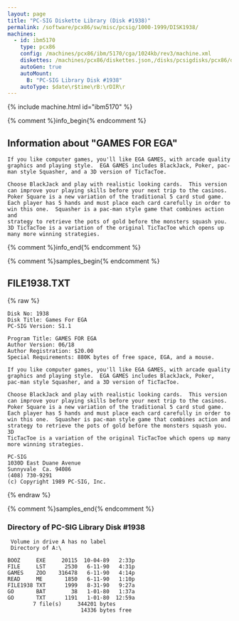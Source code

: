 ```yaml
---
layout: page
title: "PC-SIG Diskette Library (Disk #1938)"
permalink: /software/pcx86/sw/misc/pcsig/1000-1999/DISK1938/
machines:
  - id: ibm5170
    type: pcx86
    config: /machines/pcx86/ibm/5170/cga/1024kb/rev3/machine.xml
    diskettes: /machines/pcx86/diskettes.json,/disks/pcsigdisks/pcx86/diskettes.json
    autoGen: true
    autoMount:
      B: "PC-SIG Library Disk #1938"
    autoType: $date\r$time\rB:\rDIR\r
---
```


{% include machine.html id="ibm5170" %}

{% comment %}info_begin{% endcomment %}

## Information about "GAMES FOR EGA"

    If you like computer games, you'll like EGA GAMES, with arcade quality
    graphics and playing style.  EGA GAMES includes BlackJack, Poker, pac-
    man style Squasher, and a 3D version of TicTacToe.
    
    Choose BlackJack and play with realistic looking cards.  This version
    can improve your playing skills before your next trip to the casinos.
    Poker Square is a new variation of the traditional 5 card stud game.
    Each player has 5 hands and must place each card carefully in order to
    win this one.  Squasher is a pac-man style game that combines action and
    strategy to retrieve the pots of gold before the monsters squash you.
    3D TicTacToe is a variation of the original TicTacToe which opens up
    many more winning strategies.
{% comment %}info_end{% endcomment %}

{% comment %}samples_begin{% endcomment %}

## FILE1938.TXT

{% raw %}
```
Disk No: 1938                                                           
Disk Title: Games For EGA                                               
PC-SIG Version: S1.1                                                    
                                                                        
Program Title: GAMES FOR EGA                                            
Author Version: 06/18                                                   
Author Registration: $20.00                                             
Special Requirements: 880K bytes of free space, EGA, and a mouse.       
                                                                        
If you like computer games, you'll like EGA GAMES, with arcade quality  
graphics and playing style.  EGA GAMES includes BlackJack, Poker,       
pac-man style Squasher, and a 3D version of TicTacToe.                  
                                                                        
Choose BlackJack and play with realistic looking cards.  This version   
can improve your playing skills before your next trip to the casinos.   
Poker Square is a new variation of the traditional 5 card stud game.    
Each player has 5 hands and must place each card carefully in order to  
win this one.  Squasher is pac-man style game that combines action and  
strategy to retrieve the pots of gold before the monsters squash you. 3D
TicTacToe is a variation of the original TicTacToe which opens up many  
more winning strategies.                                                
                                                                        
PC-SIG                                                                  
1030D East Duane Avenue                                                 
Sunnyvale  Ca. 94086                                                    
(408) 730-9291                                                          
(c) Copyright 1989 PC-SIG, Inc.                                         
```
{% endraw %}

{% comment %}samples_end{% endcomment %}

### Directory of PC-SIG Library Disk #1938

     Volume in drive A has no label
     Directory of A:\

    BOOZ     EXE     20115  10-04-89   2:33p
    FILE     LST      2530   6-11-90   4:31p
    GAMES    ZOO    316478   6-11-90   4:14p
    READ     ME       1850   6-11-90   1:10p
    FILE1938 TXT      1999   8-31-90   9:27a
    GO       BAT        38   1-01-80   1:37a
    GO       TXT      1191   1-01-80  12:59a
            7 file(s)     344201 bytes
                           14336 bytes free
